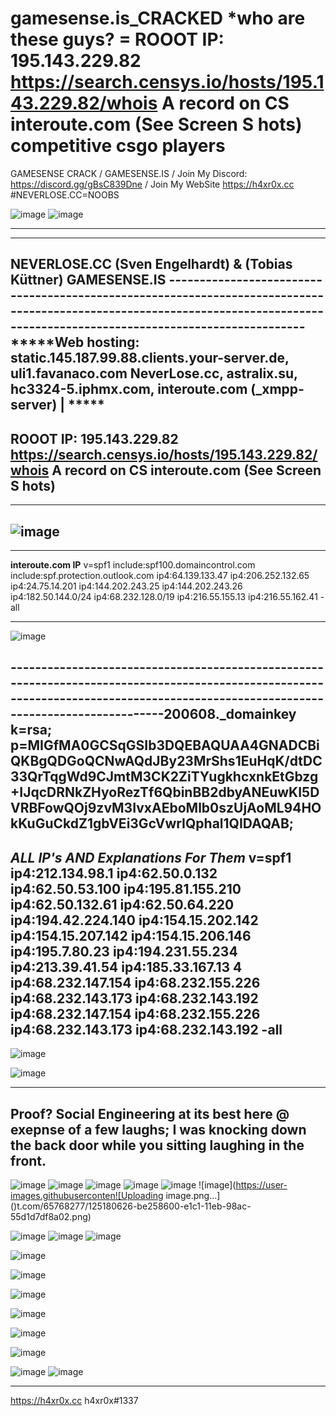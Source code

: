 # gamesense.is_CRACKED  *who are these guys? = **ROOOT IP:** 195.143.229.82 https://search.censys.io/hosts/195.143.229.82/whois  A record on CS interoute.com (See Screen S hots) competitive csgo players

GAMESENSE CRACK / GAMESENSE.IS / Join My Discord: https://discord.gg/gBsC839Dne / Join My WebSite https://h4xr0x.cc #NEVERLOSE.CC=NOOBS

![image](https://user-images.githubusercontent.com/65768277/125146396-2fded080-e0eb-11eb-94bf-f316d5300c42.png)
![image](https://user-images.githubusercontent.com/65768277/125164730-4de31a00-e159-11eb-81c7-ddaa0f627853.png)

---------------------------------------------------------------------------------------------------------------------------------------------------------------------------------
---------------------------------------------------------------------------------------------------------------------------------------------------------------------------------


**NEVERLOSE.CC**  (Sven Engelhardt) & (Tobias Küttner) **GAMESENSE.IS**
-------------------------------------------------------------------------------------------------------------------------------------------------------------------------------*****Web hosting: static.145.187.99.88.clients.your-server.de, uli1.favanaco.com NeverLose.cc, astralix.su, hc3324-5.iphmx.com, interoute.com (_xmpp-server) | *****
--------------------------------------------------------------------------------------------------------------------------------------------------------------------------------
**ROOOT IP:** 195.143.229.82 https://search.censys.io/hosts/195.143.229.82/whois  A record on CS interoute.com (See Screen S hots)
--------------------------------------------------------------------------------------------------------------------------------------------------------------------------------
--------------------------------------------------------------------------------------------------------------------------------------------------------------------------------
![image](https://user-images.githubusercontent.com/65768277/125184685-77e21e00-e1e5-11eb-85f5-ec628ce48280.png)
--------------------------------------------------------------------------------------------------------------------------------------------------------------------------------                                                  
--------------------------------------------------------------------------------------------------------------------------------------------------------------------------------

**interoute.com IP**
v=spf1 include:spf100.domaincontrol.com include:spf.protection.outlook.com ip4:64.139.133.47 ip4:206.252.132.65 ip4:24.75.14.201 ip4:144.202.243.25 ip4:144.202.243.26 ip4:182.50.144.0/24 ip4:68.232.128.0/19 ip4:216.55.155.13 ip4:216.55.162.41 -all

--------------------------------------------------------------------------------------------------------------------------------------------------------------------------------
![image](https://user-images.githubusercontent.com/65768277/125188768-a0284780-e1fa-11eb-9de2-fe6b5b448f19.png)

----------------------------------------------------------------------------------------------------------------------------------------------------------------------------------200608._domainkey
k=rsa; p=MIGfMA0GCSqGSIb3DQEBAQUAA4GNADCBiQKBgQDGoQCNwAQdJBy23MrShs1EuHqK/dtDC33QrTqgWd9CJmtM3CK2ZiTYugkhcxnkEtGbzg+IJqcDRNkZHyoRezTf6QbinBB2dbyANEuwKI5DVRBFowQOj9zvM3IvxAEboMlb0szUjAoML94HOkKuGuCkdZ1gbVEi3GcVwrIQphal1QIDAQAB;
-----------------------------------------------------------------------------------------------------------------------------------------------------------------------------------
*ALL IP's AND Explanations For Them*
v=spf1 ip4:212.134.98.1 ip4:62.50.0.132 ip4:62.50.53.100 ip4:195.81.155.210 ip4:62.50.132.61 ip4:62.50.64.220 ip4:194.42.224.140 ip4:154.15.202.142 ip4:154.15.207.142 ip4:154.15.206.146 ip4:195.7.80.23 ip4:194.231.55.234 ip4:213.39.41.54 ip4:185.33.167.13 4 ip4:68.232.147.154 ip4:68.232.155.226 ip4:68.232.143.173 ip4:68.232.143.192 ip4:68.232.147.154 ip4:68.232.155.226 ip4:68.232.143.173 ip4:68.232.143.192 -all
-----------------------------------------------------------------------------------------------------------------------------------------------------------------------------------

![image](https://user-images.githubusercontent.com/65768277/125181149-8f121300-e1c7-11eb-8e86-9308d9564f8e.png)

![image](https://user-images.githubusercontent.com/65768277/125180617-97ffe600-e1c1-11eb-9e9e-0ee0a80f4f08.png)

----------------------------------------------------------------------------------------------------------------------------------------------------------------------------------------------------------------------------------------------------------------------------------------------------------------------------------------------------------------------
**Proof?**  Social Engineering at its best here @ exepnse of a few laughs; I was knocking down the back door while you sitting laughing in the front.
----------------------------------------------------------------------------------------------------------------------------------------------------------------------------------------------------------------------------------------------------------------------------------------------------------------------------------------------------------------
![image](https://user-images.githubusercontent.com/65768277/125185295-bbd72200-e1e9-11eb-8120-fd5faf2c4a75.png)
![image](https://user-images.githubusercontent.com/65768277/125189999-9a356500-e200-11eb-8f8b-2147518443b7.png)
![image](https://user-images.githubusercontent.com/65768277/125189908-1b402c80-e200-11eb-93d4-99d0076971a1.png)
![image](https://user-images.githubusercontent.com/65768277/125189911-22ffd100-e200-11eb-9b9e-84332a66f90d.png)
![image](https://user-images.githubusercontent.com/65768277/125189928-3743ce00-e200-11eb-9a60-2c00d00689dc.png)
![image](https://user-images.githubuserconten![Uploading image.png…]()t.com/65768277/125180626-be258600-e1c1-11eb-98ac-55d1d7df8a02.png)

![image](https://user-images.githubusercontent.com/65768277/125180631-c8478480-e1c1-11eb-8a8a-fb8c0c22b89e.png)
![image](https://user-images.githubusercontent.com/65768277/125185026-d0b2b600-e1e7-11eb-9da4-a50466d2080a.png)
![image](https://user-images.githubusercontent.com/65768277/125185042-e3c58600-e1e7-11eb-927c-25e132f64cf6.png)

![image](https://user-images.githubusercontent.com/65768277/125180643-ef9e5180-e1c1-11eb-8d1f-03f66ba63e23.png)

![image](https://user-images.githubusercontent.com/65768277/125180648-faf17d00-e1c1-11eb-9984-4836f12458ff.png)

![image](https://user-images.githubusercontent.com/65768277/125184929-49654280-e1e7-11eb-85b0-666268f10483.png)

![image](https://user-images.githubusercontent.com/65768277/125184938-56823180-e1e7-11eb-9c69-faac6b350c86.png)

![image](https://user-images.githubusercontent.com/65768277/125184952-6e59b580-e1e7-11eb-87ae-503124b5f0e3.png)

![image](https://user-images.githubusercontent.com/65768277/125184970-83cedf80-e1e7-11eb-8734-6434a9f5f8d6.png)

![image](https://user-images.githubusercontent.com/65768277/125185247-79154a00-e1e9-11eb-8b04-ccd90c386ae9.png)
![image](https://user-images.githubusercontent.com/65768277/125187965-c6001d00-e1f7-11eb-89b2-10f27c1373fc.png)





-----------------------------------------------------------------------------------------------------------------------------------------------------------------------------------
https://h4xr0x.cc 
h4xr0x#1337


